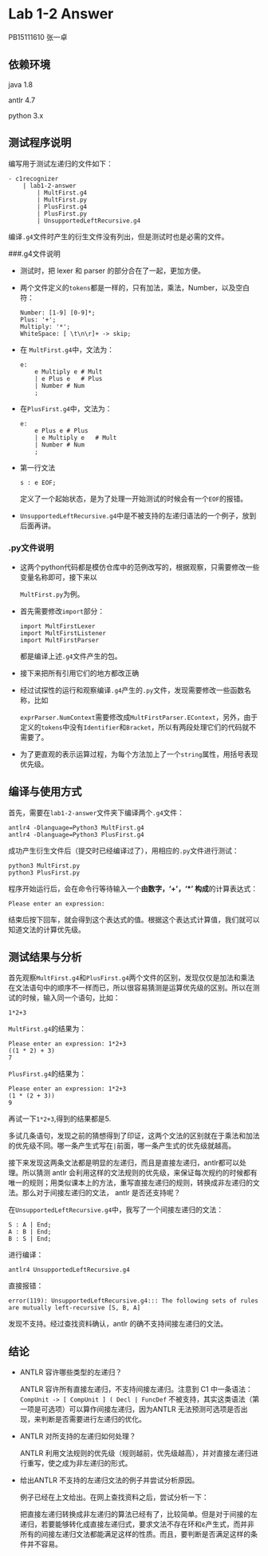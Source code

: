 # Lab 1-2 Answer

PB15111610 张一卓

## 依赖环境

java 1.8

antlr 4.7

python 3.x

## 测试程序说明

编写用于测试左递归的文件如下：

```
- c1recognizer
	| lab1-2-answer
		| MultFirst.g4
		| MultFirst.py
		| PlusFirst.g4
		| PlusFirst.py
		| UnsupportedLeftRecursive.g4
```

编译``.g4``文件时产生的衍生文件没有列出，但是测试时也是必需的文件。

###.g4文件说明

- 测试时，把 lexer 和 parser 的部分合在了一起，更加方便。

- 两个文件定义的``tokens``都是一样的，只有加法，乘法，Number，以及空白符：

  ```
  Number: [1-9] [0-9]*;
  Plus: '+';
  Multiply: '*';
  WhiteSpace: [ \t\n\r]+ -> skip;
  ```

- 在 ``MultFirst.g4``中，文法为：

  ```
  e:
      e Multiply e # Mult
      | e Plus e   # Plus
      | Number # Num
      ;
  ```



- 在``PlusFirst.g4``中，文法为：

  ```
  e:
      e Plus e # Plus
      | e Multiply e   # Mult
      | Number # Num
      ;
  ```


- 第一行文法

  ```
  s : e EOF;
  ```

  定义了一个起始状态，是为了处理一开始测试的时候会有一个``EOF``的报错。

- ``UnsupportedLeftRecursive.g4``中是不被支持的左递归语法的一个例子，放到后面再讲。

### .py文件说明

- 这两个python代码都是模仿仓库中的范例改写的，根据观察，只需要修改一些变量名称即可，接下来以

  ``MultFirst.py``为例。

- 首先需要修改``import``部分：

  ```
  import MultFirstLexer
  import MultFirstListener
  import MultFirstParser
  ```

  都是编译上述``.g4``文件产生的包。

- 接下来把所有引用它们的地方都改正确


- 经过试探性的运行和观察编译``.g4``产生的``.py``文件，发现需要修改一些函数名称，比如

  ``exprParser.NumContext``需要修改成``MultFirstParser.EContext``，另外，由于定义的``tokens``中没有``Identifier``和``Bracket``，所以有两段处理它们的代码就不需要了。

- 为了更直观的表示运算过程，为每个方法加上了一个``string``属性，用括号表现优先级。

## 编译与使用方式

首先，需要在``lab1-2-answer``文件夹下编译两个``.g4``文件：

```shell
antlr4 -Dlanguage=Python3 MultFirst.g4
antlr4 -Dlanguage=Python3 PlusFirst.g4
```

成功产生衍生文件后（提交时已经编译过了），用相应的``.py``文件进行测试：

```shell
python3 MultFirst.py
python3 PlusFirst.py
```

程序开始运行后，会在命令行等待输入一个**由数字，‘+’，‘*’ 构成**的计算表达式：

```
Please enter an expression:
```

结束后按下回车，就会得到这个表达式的值。根据这个表达式计算值，我们就可以知道文法的计算优先级。

## 测试结果与分析

首先观察``MultFirst.g4``和``PlusFirst.g4``两个文件的区别，发现仅仅是加法和乘法在文法语句中的顺序不一样而已，所以很容易猜测是运算优先级的区别。所以在测试的时候，输入同一个语句，比如：

```
1*2+3
```

``MultFirst.g4``的结果为：

```
Please enter an expression: 1*2+3
((1 * 2) + 3)
7
```

``PlusFirst.g4``的结果为：

```
Please enter an expression: 1*2+3
(1 * (2 + 3))
9
```

再试一下``1*2+3``,得到的结果都是5.

多试几条语句，发现之前的猜想得到了印证，这两个文法的区别就在于乘法和加法的优先级不同。哪一条产生式写在``|``前面，哪一条产生式的优先级就越高。

接下来发现这两条文法都是明显的左递归，而且是直接左递归，antlr都可以处理。所以猜测 antlr 会利用这样的文法规则的优先级，来保证每次规约的时候都有唯一的规则；用类似课本上的方法，重写直接左递归的规则，转换成非左递归的文法。那么对于间接左递归的文法， antlr 是否还支持呢？

在``UnsupportedLeftRecursive.g4``中，我写了一个间接左递归的文法：

```
S : A | End;
A : B | End;
B : S | End;
```

进行编译：

```
antlr4 UnsupportedLeftRecursive.g4
```

直接报错：

```
error(119): UnsupportedLeftRecursive.g4::: The following sets of rules are mutually left-recursive [S, B, A]
```

发现不支持。经过查找资料确认，antlr 的确不支持间接左递归的文法。

## 结论

- ANTLR 容许哪些类型的左递归？

  ANTLR 容许所有直接左递归，不支持间接左递归。注意到 C1 中一条语法：``CompUnit -> [ CompUnit ] ( Decl | FuncDef`` 不被支持，其实这类语法（第一项是可选项）可以算作间接左递归，因为ANTLR 无法预测可选项是否出现，来判断是否需要进行左递归的优化。

- ANTLR 对所支持的左递归如何处理？

  ANTLR 利用文法规则的优先级（规则越前，优先级越高），并对直接左递归进行重写，使之成为非左递归的形式。

- 给出ANTLR 不支持的左递归文法的例子并尝试分析原因。

  例子已经在上文给出。在网上查找资料之后，尝试分析一下：

  把直接左递归转换成非左递归的算法已经有了，比较简单。但是对于间接的左递归，若要能够转化成直接左递归式，要求文法不存在环和ε产生式，而并非所有的间接左递归文法都能满足这样的性质。而且，要判断是否满足这样的条件并不容易。

